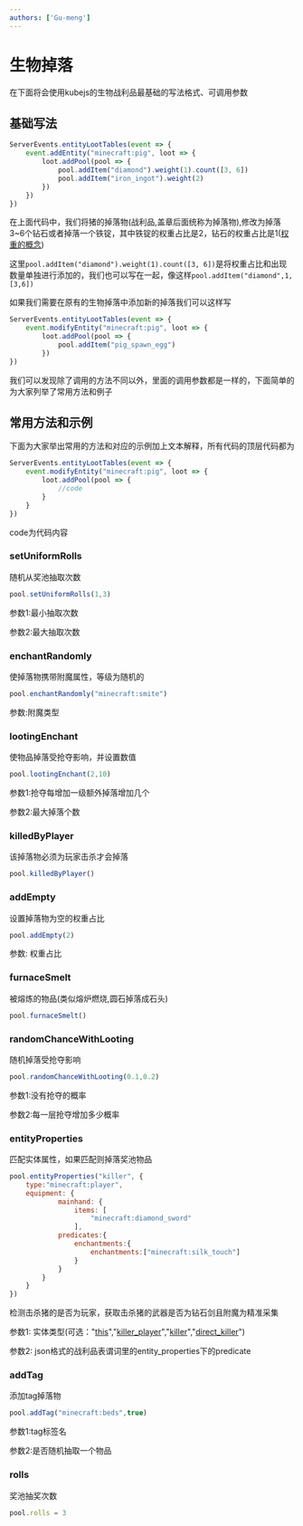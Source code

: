 ```yaml
---
authors: ['Gu-meng']
---
```

# 生物掉落
在下面将会使用kubejs的生物战利品最基础的写法格式、可调用参数
## 基础写法
```js
ServerEvents.entityLootTables(event => {
    event.addEntity("minecraft:pig", loot => {
        loot.addPool(pool => {
            pool.addItem("diamond").weight(1).count([3, 6])
            pool.addItem("iron_ingot").weight(2)
        })
    })
})
```
在上面代码中，我们将猪的掉落物(战利品,盖章后面统称为掉落物),修改为掉落3~6个钻石或者掉落一个铁锭，其中铁锭的权重占比是2，钻石的权重占比是1([权重的概念](../../Digression/Weight))

这里`pool.addItem("diamond").weight(1).count([3, 6])`是将权重占比和出现数量单独进行添加的，我们也可以写在一起，像这样`pool.addItem("diamond",1,[3,6])`

如果我们需要在原有的生物掉落中添加新的掉落我们可以这样写
```js
ServerEvents.entityLootTables(event => {
    event.modifyEntity("minecraft:pig", loot => {
        loot.addPool(pool => {
            pool.addItem("pig_spawn_egg")
        })
})
```

我们可以发现除了调用的方法不同以外，里面的调用参数都是一样的，下面简单的为大家列举了常用方法和例子
## 常用方法和示例
下面为大家举出常用的方法和对应的示例加上文本解释，所有代码的顶层代码都为
```js
ServerEvents.entityLootTables(event => {
    event.modifyEntity("minecraft:pig", loot => {
        loot.addPool(pool => {
            //code
        }
    }
})
```
code为代码内容
### setUniformRolls
随机从奖池抽取次数
```js
pool.setUniformRolls(1,3)
```
参数1:最小抽取次数

参数2:最大抽取次数
### enchantRandomly
使掉落物携带附魔属性，等级为随机的
```js
pool.enchantRandomly("minecraft:smite")
```
参数:附魔类型
### lootingEnchant
使物品掉落受抢夺影响，并设置数值
```js
pool.lootingEnchant(2,10)
```
参数1:抢夺每增加一级额外掉落增加几个 

参数2:最大掉落个数
### killedByPlayer
该掉落物必须为玩家击杀才会掉落
```js
pool.killedByPlayer()
```
### addEmpty
设置掉落物为空的权重占比
```js
pool.addEmpty(2)
```
参数: 权重占比
### furnaceSmelt
被熔炼的物品(类似熔炉燃烧,圆石掉落成石头)
```js
pool.furnaceSmelt()
```
### randomChanceWithLooting
随机掉落受抢夺影响 
```js
pool.randomChanceWithLooting(0.1,0.2)
```
参数1:没有抢夺的概率

参数2:每一层抢夺增加多少概率
### entityProperties
匹配实体属性，如果匹配则掉落奖池物品
```js
pool.entityProperties("killer", {
    type:"minecraft:player",
    equipment: {
            mainhand: {
                items: [
                    "minecraft:diamond_sword"
                ],
            predicates:{
                enchantments:{
                    enchantments:["minecraft:silk_touch"]
                }
            } 
        }
    }
})
```
检测击杀猪的是否为玩家，获取击杀猪的武器是否为钻石剑且附魔为精准采集

参数1: 实体类型(可选："[this](../../Digression/LootContext#this)","[killer_player](../../Digression/LootContext#killer_player)","[killer](../../Digression/LootContext#killer)","[direct_killer](../../Digression/LootContext#direct_killer)")

参数2: json格式的战利品表谓词里的entity_properties下的predicate
### addTag
添加tag掉落物
```js
pool.addTag("minecraft:beds",true)
```
参数1:tag标签名

参数2:是否随机抽取一个物品
### rolls
奖池抽奖次数
```js
pool.rolls = 3
```